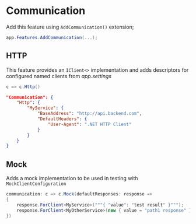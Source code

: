 # Communication

Add this feature using `AddCommunication()` extension;

```csharp
app.Features.AddCommunication(...);
```

## HTTP

This feature provides an `IClient<>` implementation and adds descriptors for
configured named clients from _app.settings_

```csharp
c => c.Http()
```
```json
"Communication": {
    "Http": {
        "MyService": {
            "BaseAddress": "http://api.backend.com",
            "DefaultHeaders": {
                "User-Agent": ".NET HTTP Client"
            }
        }
    }
}
```

## Mock

Adds a mock implementation to be used in testing with `MockClientConfiguration`

```csharp
communication: c => c.Mock(defaultResponses: response =>
{
    response.ForClient<MyService>("""{ "value": "test result" }""");
    response.ForClient<MyOtherService>(new { value = "path1 response" }, when: r => r.UrlOrPath.Equals("path1"));
})
```
